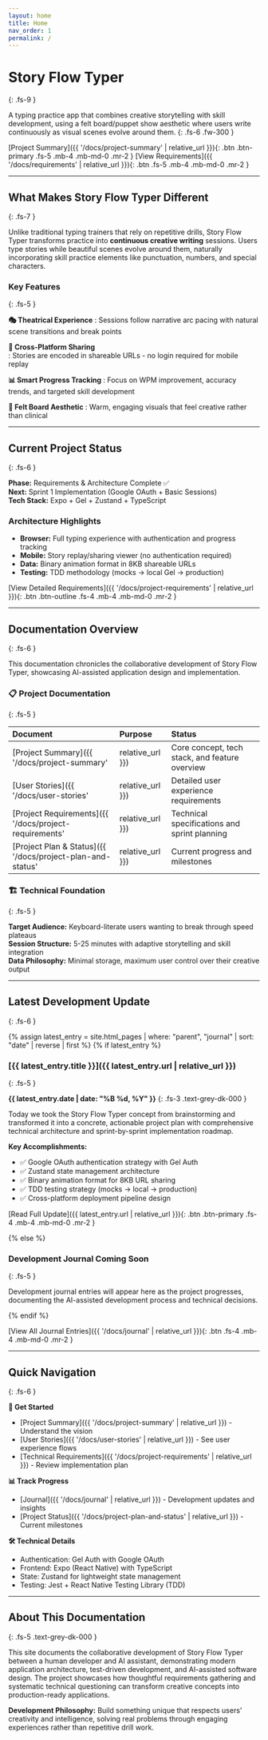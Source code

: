 ```yaml
---
layout: home
title: Home
nav_order: 1
permalink: /
---
```


# Story Flow Typer
{: .fs-9 }

A typing practice app that combines creative storytelling with skill development, using a felt board/puppet show aesthetic where users write continuously as visual scenes evolve around them.
{: .fs-6 .fw-300 }

[Project Summary]({{ '/docs/project-summary' | relative_url }}){: .btn .btn-primary .fs-5 .mb-4 .mb-md-0 .mr-2 }
[View Requirements]({{ '/docs/requirements' | relative_url }}){: .btn .fs-5 .mb-4 .mb-md-0 .mr-2 }

---

## What Makes Story Flow Typer Different
{: .fs-7 }

Unlike traditional typing trainers that rely on repetitive drills, Story Flow Typer transforms practice into **continuous creative writing** sessions. Users type stories while beautiful scenes evolve around them, naturally incorporating skill practice elements like punctuation, numbers, and special characters.

### Key Features
{: .fs-5 }

**🎭 Theatrical Experience**
: Sessions follow narrative arc pacing with natural scene transitions and break points

**📱 Cross-Platform Sharing**  
: Stories are encoded in shareable URLs - no login required for mobile replay

**📊 Smart Progress Tracking**
: Focus on WPM improvement, accuracy trends, and targeted skill development

**🎨 Felt Board Aesthetic**
: Warm, engaging visuals that feel creative rather than clinical

---

## Current Project Status
{: .fs-6 }

**Phase:** Requirements & Architecture Complete ✅  
**Next:** Sprint 1 Implementation (Google OAuth + Basic Sessions)  
**Tech Stack:** Expo + Gel + Zustand + TypeScript  

### Architecture Highlights
- **Browser:** Full typing experience with authentication and progress tracking
- **Mobile:** Story replay/sharing viewer (no authentication required) 
- **Data:** Binary animation format in 8KB shareable URLs
- **Testing:** TDD methodology (mocks → local Gel → production)

[View Detailed Requirements]({{ '/docs/project-requirements' | relative_url }}){: .btn .btn-outline .fs-4 .mb-4 .mb-md-0 .mr-2 }

---

## Documentation Overview
{: .fs-6 }

This documentation chronicles the collaborative development of Story Flow Typer, showcasing AI-assisted application design and implementation.

### 📋 Project Documentation
{: .fs-5 }

<div class="code-example" markdown="1">

| Document | Purpose | Status |
|:---------|:--------|:-------|
| [Project Summary]({{ '/docs/project-summary' | relative_url }}) | Core concept, tech stack, and feature overview | ✅ Complete |
| [User Stories]({{ '/docs/user-stories' | relative_url }}) | Detailed user experience requirements | ✅ Complete |
| [Project Requirements]({{ '/docs/project-requirements' | relative_url }}) | Technical specifications and sprint planning | ✅ Complete |
| [Project Plan & Status]({{ '/docs/project-plan-and-status' | relative_url }}) | Current progress and milestones | 🚧 In Progress |

</div>

### 🏗️ Technical Foundation
{: .fs-5 }

**Target Audience:** Keyboard-literate users wanting to break through speed plateaus  
**Session Structure:** 5-25 minutes with adaptive storytelling and skill integration  
**Data Philosophy:** Minimal storage, maximum user control over their creative output  

---

## Latest Development Update
{: .fs-6 }

{% assign latest_entry = site.html_pages | where: "parent", "journal" | sort: "date" | reverse | first %}
{% if latest_entry %}

### [{{ latest_entry.title }}]({{ latest_entry.url | relative_url }})
{: .fs-5 }

**{{ latest_entry.date | date: "%B %d, %Y" }}**
{: .fs-3 .text-grey-dk-000 }

Today we took the Story Flow Typer concept from brainstorming and transformed it into a concrete, actionable project plan with comprehensive technical architecture and sprint-by-sprint implementation roadmap.

**Key Accomplishments:**
- ✅ Google OAuth authentication strategy with Gel Auth
- ✅ Zustand state management architecture  
- ✅ Binary animation format for 8KB URL sharing
- ✅ TDD testing strategy (mocks → local → production)
- ✅ Cross-platform deployment pipeline design

[Read Full Update]({{ latest_entry.url | relative_url }}){: .btn .btn-primary .fs-4 .mb-4 .mb-md-0 .mr-2 }

{% else %}

### Development Journal Coming Soon
{: .fs-5 }

Development journal entries will appear here as the project progresses, documenting the AI-assisted development process and technical decisions.

{% endif %}

[View All Journal Entries]({{ '/docs/journal' | relative_url }}){: .btn .fs-4 .mb-4 .mb-md-0 .mr-2 }

---

## Quick Navigation
{: .fs-6 }

<div class="code-example" markdown="1">

**🚀 Get Started**
- [Project Summary]({{ '/docs/project-summary' | relative_url }}) - Understand the vision
- [User Stories]({{ '/docs/user-stories' | relative_url }}) - See user experience flows  
- [Technical Requirements]({{ '/docs/project-requirements' | relative_url }}) - Review implementation plan

**📊 Track Progress**  
- [Journal]({{ '/docs/journal' | relative_url }}) - Development updates and insights
- [Project Status]({{ '/docs/project-plan-and-status' | relative_url }}) - Current milestones

**🛠️ Technical Details**
- Authentication: Gel Auth with Google OAuth
- Frontend: Expo (React Native) with TypeScript
- State: Zustand for lightweight state management
- Testing: Jest + React Native Testing Library (TDD)

</div>

---

## About This Documentation
{: .fs-5 .text-grey-dk-000 }

This site documents the collaborative development of Story Flow Typer between a human developer and AI assistant, demonstrating modern application architecture, test-driven development, and AI-assisted software design. The project showcases how thoughtful requirements gathering and systematic technical questioning can transform creative concepts into production-ready applications.

**Development Philosophy:** Build something unique that respects users' creativity and intelligence, solving real problems through engaging experiences rather than repetitive drill work.